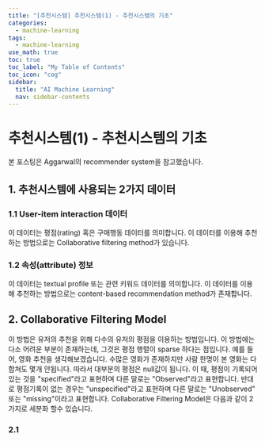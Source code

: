 ```yaml
---
title: "[추천시스템] 추천시스템(1) - 추천시스템의 기초" 
categories:
  - machine-learning
tags:
  - machine-learning
use_math: true
toc: true
toc_label: "My Table of Contents"
toc_icon: "cog"
sidebar:
  title: "AI Machine Learning"
  nav: sidebar-contents
---
```


# 추천시스템(1) - 추천시스템의 기초

본 포스팅은  Aggarwal의 recommender system을 참고했습니다. 

## 1. 추천시스템에 사용되는 2가지 데이터

### 1.1 User-item interaction 데이터

이 데이터는 평점(rating) 혹은 구매행동 데이터를 의미합니다. 
이 데이터를 이용해 추천하는 방법으로는 Collaborative filtering method가 있습니다. 

### 1.2 속성(attribute) 정보

이 데이터는 textual profile 또는 관련 키워드 데이터를 의미합니다.
이 데이터를 이용해 추천하는 방법으로는 content-based recommendation method가 존재합니다.

## 2. Collaborative Filtering Model

이 방법은 유저의 추천을 위해 다수의 유저의 평점을 이용하는 방법입니다. 
이 방법에는 다소 어려운 부분이 존재하는데, 그것은 평점 행렬이 sparse 하다는 점입니다.
예를 들어, 영화 추천을 생각해보겠습니다. 
수많은 영화가 존재하지만 사람 한명이 본 영화는 다합쳐도 몇개 안됩니다. 따라서 대부분의 평점은 null값이 됩니다.
이 때, 평점이 기록되어 있는 것을 "specified"라고 표현하며 다른 말로는 "Observed"라고 표현합니다. 
반대로 평점기록이 없는 경우는 "unspecified"라고 표현하며 다른 말로는 "Unobserved" 또는 "missing"이라고 표현합니다. 
Collaborative Filtering Model은 다음과 같이 2가지로 세분화 할수 있습니다.

### 2.1 


